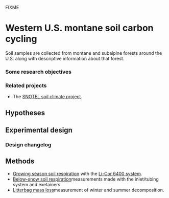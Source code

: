 FIXME

# Western U.S. montane soil carbon cycling

Soil samples are collected from montane and subalpine forests around the
U.S. along with descriptive information about that forest.

### Some research objectives

### Related projects

* The [SNOTEL soil climate project](soilclim/soilclim_overview.md).

## Hypotheses

## Experimental design

### Design changelog

## Methods

* [Growing season soil respiration](procedures/proc_manual_soilresp.md) with the [Li-Cor 6400 system](instruments/inst_li-6400.md).
* [Below-snow soil respiration](procedures/proc_belowsnow_soilresp.md)measurements made with the inlet/tubing system and exetainers.
* [Litterbag mass loss](procedures/proc_litterbags.md)measurement of winter and summer decomposition.

